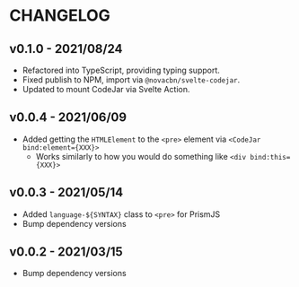 # CHANGELOG

## v0.1.0 - 2021/08/24

-   Refactored into TypeScript, providing typing support.
-   Fixed publish to NPM, import via `@novacbn/svelte-codejar`.
-   Updated to mount CodeJar via Svelte Action.

## v0.0.4 - 2021/06/09

-   Added getting the `HTMLElement` to the `<pre>` element via `<CodeJar bind:element={XXX}>`
    -   Works similarly to how you would do something like `<div bind:this={XXX}>`

## v0.0.3 - 2021/05/14

-   Added `language-${SYNTAX}` class to `<pre>` for PrismJS
-   Bump dependency versions

## v0.0.2 - 2021/03/15

-   Bump dependency versions

